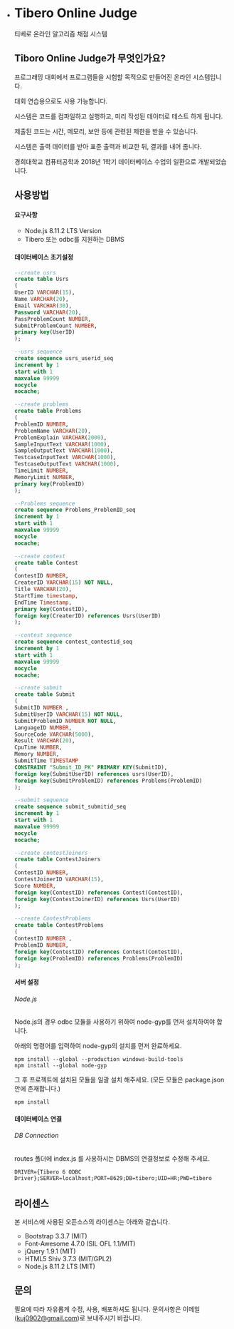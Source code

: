 * # Tibero Online Judge

  티베로 온라인 알고리즘 채점 시스템

  ## Tiboro Online Judge가 무엇인가요?

  프로그래밍 대회에서 프로그램들을 시험할 목적으로 만들어진 온라인 시스템입니다.

  대회 연습용으로도 사용 가능합니다.

  시스템은 코드를 컴파일하고 실행하고, 미리 작성된 데이터로 테스트 하게 됩니다.

  제출된 코드는 시간, 메모리, 보안 등에 관련된 제한을 받을 수 있습니다. 

  시스템은 출력 데이터를 받아 표준 출력과 비교한 뒤, 결과를 내어 줍니다.

  
  경희대학교 컴퓨터공학과 2018년 1학기 데이터베이스 수업의 일환으로 개발되었습니다.

  ## 사용방법

  #### 요구사항

  - Node.js 8.11.2 LTS Version
  - Tibero 또는 odbc를 지원하는 DBMS

  #### 데이터베이스 초기설정

  ```sql
  --create usrs
  create table Usrs
  (
  UserID VARCHAR(15),
  Name VARCHAR(20),
  Email VARCHAR(30),
  Password VARCHAR(20),
  PassProblemCount NUMBER,
  SubmitProblemCount NUMBER,
  primary key(UserID)
  );
  
  --usrs sequence
  create sequence usrs_userid_seq
  increment by 1
  start with 1
  maxvalue 99999
  nocycle
  nocache;
  
  --create problems
  create table Problems
  (
  ProblemID NUMBER,
  ProblemName VARCHAR(20),
  ProblemExplain VARCHAR(2000),
  SampleInputText VARCHAR(1000),
  SampleOutputText VARCHAR(1000),
  TestcaseInputText VARCHAR(1000),
  TestcaseOutputText VARCHAR(1000),
  TimeLimit NUMBER,
  MemoryLimit NUMBER,
  primary key(ProblemID)
  );
  
  --Problems sequence
  create sequence Problems_ProblemID_seq
  increment by 1
  start with 1
  maxvalue 99999
  nocycle
  nocache;
  
  --create contest
  create table Contest
  (
  ContestID NUMBER,
  CreaterID VARCHAR(15) NOT NULL,
  Title VARCHAR(20),
  StartTime timestamp,
  EndTime Timestamp,
  primary key(ContestID),
  foreign key(CreaterID) references Usrs(UserID)
  );
  
  --contest sequence
  create sequence contest_contestid_seq
  increment by 1
  start with 1
  maxvalue 99999
  nocycle
  nocache;
  
  --create submit
  create table Submit
  (
  SubmitID NUMBER ,
  SubmitUserID VARCHAR(15) NOT NULL,
  SubmitProblemID NUMBER NOT NULL,
  LanguageID NUMBER,
  SourceCode VARCHAR(5000),
  Result VARCHAR(20),
  CpuTime NUMBER,
  Memory NUMBER,
  SubmitTime TIMESTAMP
  CONSTRAINT "Submit_ID_PK" PRIMARY KEY(SubmitID),
  foreign key(SubmitUserID) references usrs(UserID),
  foreign key(SubmitProblemID) references Problems(ProblemID)
  );
  
  --submit sequence
  create sequence submit_submitid_seq
  increment by 1
  start with 1
  maxvalue 99999
  nocycle
  nocache;
  
  --create contestJoiners
  create table ContestJoiners
  (
  ContestID NUMBER,
  ContestJoinerID VARCHAR(15),
  Score NUMBER,
  foreign key(ContestID) references Contest(ContestID),
  foreign key(ContestJoinerID) references Usrs(UserID)
  );
  
  --create ContestProblems
  create table ContestProblems
  (
  ContestID NUMBER ,
  ProblemID NUMBER,
  foreign key(ContestID) references Contest(ContestID),
  foreign key(ProblemID) references Problems(ProblemID)
  );
  ```

  #### 서버 설정

  ###### Node.js

  Node.js의 경우 odbc 모듈을 사용하기 위하여 node-gyp를 먼저 설치하여야 합니다.

  아래의 명령어를 입력하여 node-gyp의 설치를 먼저 완료하세요.

  ```
  npm install --global --production windows-build-tools
  npm install --global node-gyp
  ```

  그 후 프로젝트에 설치된 모듈을 일괄 설치 해주세요. (모든 모듈은 package.json 안에 존재합니다.)

  ```
  npm install
  ```

  #### 데이터베이스 연결

  ###### DB Connection

  routes 폴더에 index.js 를 사용하시는 DBMS의 연결정보로 수정해 주세요.

  ```
  DRIVER={Tibero 6 ODBC Driver};SERVER=localhost;PORT=8629;DB=tibero;UID=HR;PWD=tibero
  ```

  ###### 

  ## 라이센스

  본 서비스에 사용된 오픈소스의 라이센스는 아래와 같습니다.

  - Bootstrap 3.3.7 (MIT)
  - Font-Awesome 4.7.0 (SIL OFL 1.1/MIT)
  - jQuery 1.9.1 (MIT)
  - HTML5 Shiv 3.7.3 (MIT/GPL2)
  - Node.js 8.11.2 LTS (MIT)

  ## 문의

  필요에 따라 자유롭게 수정, 사용, 배포하셔도 됩니다.
  문의사항은 이메일(kuj0902@gmail.com)로 보내주시기 바랍니다.